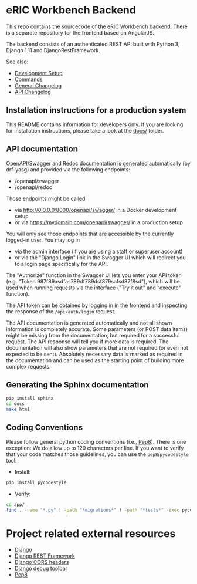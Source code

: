 # eRIC Workbench Backend

This repo contains the sourcecode of the eRIC Workbench backend. There is a separate repository for the frontend based on AngularJS.

The backend consists of an authenticated REST API built with Python 3, Django 1.11 and DjangoRestFramework.

See also:
* [Development Setup](README_DevSetup.md)
* [Commands](README_Commands.md)
* [General Changelog](CHANGELOG.md)
* [API Changelog](api-changes.md)

## Installation instructions for a production system
This README contains information for developers only. If you are looking for installation instructions, please take a 
look at the [docs/](docs/) folder.

## API documentation
OpenAPI/Swagger and Redoc documentation is generated automatically (by drf-yasg) and provided via the following endpoints:
* /openapi/swagger
* /openapi/redoc

Those endpoints might be called
* via http://0.0.0.0:8000/openapi/swagger/ in a Docker development setup
* or via https://mydomain.com/openapi/swagger/ in a production setup

You will only see those endpoints that are accessible by the currently logged-in user.
You may log in
* via the admin interface (if you are using a staff or superuser account)
* or via the "Django Login" link in the Swagger UI which will redirect you to a login page specifically for the API.

The "Authorize" function in the Swagger UI lets you enter your API token (e.g. "Token 987f89asdfas789df789dsf879safsd87f8sd"),
which will be used when running requests via the interface ("Try it out" and "execute" function).

The API token can be obtained by logging in in the frontend and inspecting the response of the `/api/auth/login` request.

The API documentation is generated automatically and not all shown information is completely accurate.
Some parameters (or POST data items) might be missing from the documentation, but required for a successful request.
The API response will tell you if more data is required.
The documentation will also show parameters that are not required (or even not expected to be sent).
Absolutely necessary data is marked as required in the documentation and can be used as the starting point of building more complex requests.

## Generating the Sphinx documentation

```bash
pip install sphinx
cd docs
make html
```

## Coding Conventions
Please follow general python coding conventions (i.e., [Pep8]).
There is one exception: We do allow up to 120 characters per line.
If you want to verify that your code matches those guidelines, you can use the ``pep8``/``pycodestyle`` tool:
* Install:
```bash
pip install pycodestyle
```

* Verify:
```bash
cd app/
find . -name "*.py" ! -path "*migrations*" ! -path "*tests*" -exec pycodestyle --max-line-length=120 --ignore=E402 {} +
```

# Project related external resources

[Django]: https://docs.djangoproject.com/en/1.11/
[Django REST Framework]: http://www.django-rest-framework.org/
[Django CORS headers]: https://github.com/ottoyiu/django-cors-headers
[Django debug toolbar]: https://django-debug-toolbar.readthedocs.io/en/stable/
[Pep8]: https://www.python.org/dev/peps/pep-0008/

* [Django]
* [Django REST Framework]
* [Django CORS headers]
* [Django debug toolbar]
* [Pep8]
